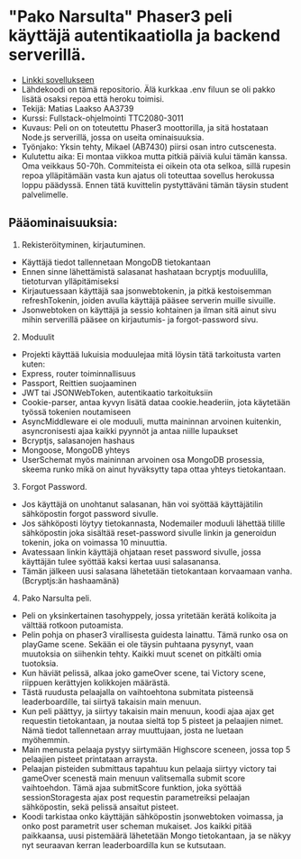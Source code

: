 # "Pako Narsulta" Phaser3 peli käyttäjä autentikaatiolla ja backend serverillä.
- [Linkki sovellukseen](https://pako-narsulta.onrender.com/)
- Lähdekoodi on tämä repositorio. Älä kurkkaa .env filuun se oli pakko lisätä osaksi repoa että heroku toimisi.
- Tekijä: Matias Laakso AA3739
- Kurssi: Fullstack-ohjelmointi TTC2080-3011
- Kuvaus: Peli on on toteutettu Phaser3 moottorilla, ja sitä hostataan Node.js serverillä, jossa on useita ominaisuuksia.
- Työnjako: Yksin tehty, Mikael (AB7430) piirsi osan intro cutscenesta.
- Kulutettu aika: Ei montaa viikkoa mutta pitkiä päiviä kului tämän kanssa. Oma veikkaus 50-70h. Commiteista ei oikein ota ota selkoa, sillä rupesin repoa ylläpitämään vasta kun ajatus oli toteuttaa sovellus herokussa loppu päädyssä. Ennen tätä kuvittelin pystyttäväni tämän täysin student palvelimelle.

## Pääominaisuuksia:
1. Rekisteröityminen, kirjautuminen.
- Käyttäjä tiedot tallennetaan MongoDB tietokantaan
- Ennen sinne lähettämistä salasanat hashataan bcryptjs moduulilla, tietoturvan ylläpitämiseksi
- Kirjautuessaan käyttäjä saa jsonwebtokenin, ja pitkä kestoisemman refreshTokenin, joiden avulla käyttäjä pääsee serverin muille sivuille. 
- Jsonwebtoken on käyttäjä ja sessio kohtainen ja ilman sitä ainut sivu mihin serverillä pääsee on kirjautumis- ja forgot-password sivu.
2. Moduulit
- Projekti käyttää lukuisia moduulejaa mitä löysin tätä tarkoitusta varten kuten:
- Express, router toiminnallisuus
- Passport, Reittien suojaaminen
- JWT tai JSONWebToken, autentikaatio tarkoituksiin
- Cookie-parser, antaa kyvyn lisätä dataa cookie.headeriin, jota käytetään työssä tokenien noutamiseen
- AsyncMiddleware ei ole moduuli, mutta maininnan arvoinen kuitenkin, asyncronisesti ajaa kaikki pyynnöt ja antaa niille lupaukset
- Bcryptjs, salasanojen hashaus
- Mongoose, MongoDB yhteys
- UserSchemat myös maininnan arvoinen osa MongoDB prosessia, skeema runko mikä on ainut hyväksytty tapa ottaa yhteys tietokantaan.
3. Forgot Password.
- Jos käyttäjä on unohtanut salasanan, hän voi syöttää käyttäjätilin sähköpostin forgot password sivulle.
- Jos sähköposti löytyy tietokannasta, Nodemailer moduuli lähettää tilille sähköpostin joka sisältää reset-password sivulle linkin ja generoidun tokenin, joka on voimassa 10 minuuttia.
- Avatessaan linkin käyttäjä ohjataan reset password sivulle, jossa käyttäjän tulee syöttää kaksi kertaa uusi salasanansa.
- Tämän jälkeen uusi salasana lähetetään tietokantaan korvaamaan vanha. (Bcryptjs:än hashaamänä)

4. Pako Narsulta peli.
- Peli on yksinkertainen tasohyppely, jossa yritetään kerätä kolikoita ja välttää rotkoon putoamista.
- Pelin pohja on phaser3 virallisesta guidesta lainattu. Tämä runko osa on playGame scene. Sekään ei ole täysin puhtaana pysynyt, vaan muutoksia on siihenkin tehty. Kaikki muut scenet on pitkälti omia tuotoksia.
- Kun häviät pelissä, alkaa joko gameOver scene, tai Victory scene, riippuen kerättyjen kolikkojen määrästä.
- Tästä ruudusta pelaajalla on vaihtoehtona submitata pisteensä leaderboardille, tai siirtyä takaisin main menuun.
- Kun peli päättyy, ja siirtyy takaisin main menuun, koodi ajaa ajax get requestin tietokantaan, ja noutaa sieltä top 5 pisteet ja pelaajien nimet. Nämä tiedot tallennetaan array muuttujaan, josta ne luetaan myöhemmin.
- Main menusta pelaaja pystyy siirtymään Highscore sceneen, jossa top 5 pelaajien pisteet printataan arraysta.
- Pelaajan pisteiden submittaus tapahtuu kun pelaaja siirtyy victory tai gameOver scenestä main menuun valitsemalla submit score vaihtoehdon. Tämä ajaa submitScore funktion, joka syöttää sessionStoragesta ajax post requestin parametreiksi pelaajan sähköpostin, sekä pelissä ansaitut pisteet.
- Koodi tarkistaa onko käyttäjän sähköpostin jsonwebtoken voimassa, ja onko post parametrit user scheman mukaiset. Jos kaikki pitää paikkaansa, uusi pistemäärä lähetetään Mongo tietokantaan, ja se näkyy nyt seuraavan kerran leaderboardilla kun se kutsutaan.
